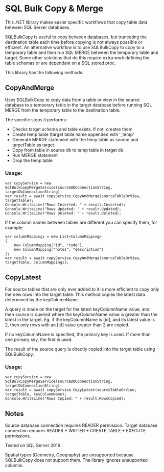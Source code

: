﻿# SQL Bulk Copy & Merge

This .NET library makes easier specific workflows that copy table data between SQL Server databases.

SQLBulkCopy is useful to copy between databases, but truncating the destination table each time before copying is not always possible or efficient.
An alternative workflow is to use SQLBulkCopy to copy to a temporary table and then run SQL MERGE between the temporary table and target.
Some other solutions that do this require extra work defining the table schemas or are dependant on a SQL stored proc.

This library has the following methods:

## CopyAndMerge
Uses SQLBulkCopy to copy data from a table or view in the source database to a temporary table in the target database before running SQL MERGE from the temporary table to the destination table.

The specific steps it performs:
-   Checks target schema and table exists. If not, creates them
-   Create temp table (target table name appended with '_temp'
-   Generate MERGE statement with the temp table as source and targetTable as target
-   Copy from table in source db to temp table in target db
-   Run MERGE statement
-   Drop the temp table

### Usage:
```
var copyService = new SqlBulkCopyMergeService(sourceDbConnectionString, targetDbConnectionString);
var result = await copyService.CopyAndMerge(sourceTableOrView, targetTable);
Console.WriteLine("Rows Inserted: " + result.Inserted);
Console.WriteLine("Rows Updated: " + result.Updated);
Console.WriteLine("Rows Deleted: " + result.Deleted);
```

If the column names between tables are different you can specify them, for example:
```
var columnMappings = new List<ColumnMapping>
{
    new ColumnMapping("id", "code"),
    new ColumnMapping("notes", "description")
};
var result = await copyService.CopyAndMerge(sourceTableOrView, targetTable, columnMappings);
```

## CopyLatest
For source tables that are only ever added to it is more efficient to copy only the new rows into the target table.
This method copies the latest data determined by the keyColumnName.

A query is made on the target for the latest keyColumnName value, and then source is queried where the keyColumnName value is greater than the latest in the target.
Eg. if the keyColumnName is [id], and its latest value is 2, then only rows with an [id] value greater than 2 are copied.

If no keyColumnName is specified, the primary key is used. If more than one primary key, the first is used.

The result of the source query is directly copied into the target table using SQLBulkCopy.

### Usage:
```
var copyService = new SqlBulkCopyMergeService(sourceDbConnectionString, targetDbConnectionString);
var result = await copyService.CopyLatest(sourceTableOrView, targetTable, keyColumnName);
Console.WriteLine("Rows Copied: " + result.RowsCopied);
```

## Notes
Source database connection requires READER permission.
Target database connection requires READER + WRITER + CREATE TABLE + EXECUTE permissions.

Tested on SQL Server 2019.

Spatial types (Geometry, Geography) are unsupported because SQLBulkCopy does not support them. The library ignores unsupported columns.